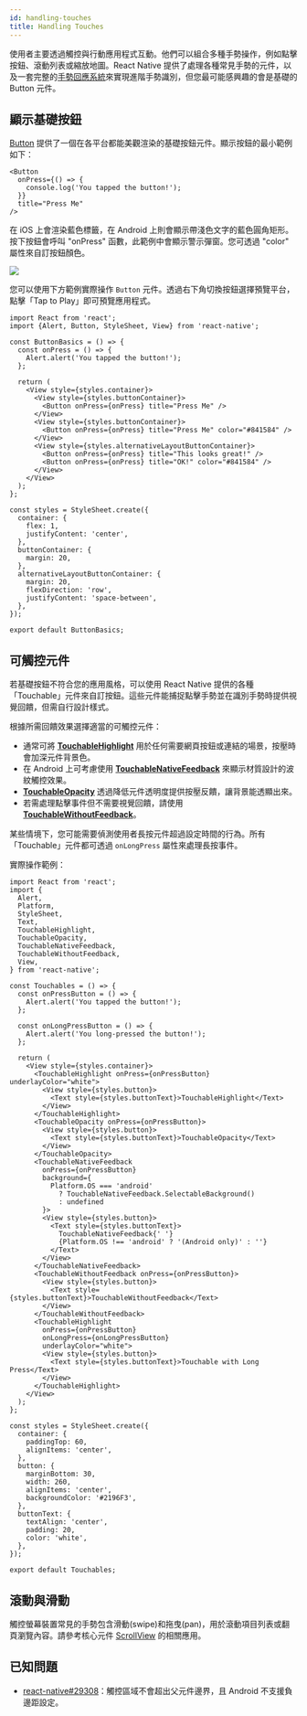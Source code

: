 ```yaml
---
id: handling-touches
title: Handling Touches
---
```


使用者主要透過觸控與行動應用程式互動。他們可以組合多種手勢操作，例如點擊按鈕、滾動列表或縮放地圖。React Native 提供了處理各種常見手勢的元件，以及一套完整的[手勢回應系統](gesture-responder-system.md)來實現進階手勢識別，但您最可能感興趣的會是基礎的 Button 元件。

## 顯示基礎按鈕

[Button](button.md) 提供了一個在各平台都能美觀渲染的基礎按鈕元件。顯示按鈕的最小範例如下：

```tsx
<Button
  onPress={() => {
    console.log('You tapped the button!');
  }}
  title="Press Me"
/>
```

在 iOS 上會渲染藍色標籤，在 Android 上則會顯示帶淺色文字的藍色圓角矩形。按下按鈕會呼叫 "onPress" 函數，此範例中會顯示警示彈窗。您可透過 "color" 屬性來自訂按鈕顏色。

![](/docs/assets/Button.png)

您可以使用下方範例實際操作 `Button` 元件。透過右下角切換按鈕選擇預覽平台，點擊「Tap to Play」即可預覽應用程式。

```SnackPlayer name=Button%20Basics
import React from 'react';
import {Alert, Button, StyleSheet, View} from 'react-native';

const ButtonBasics = () => {
  const onPress = () => {
    Alert.alert('You tapped the button!');
  };

  return (
    <View style={styles.container}>
      <View style={styles.buttonContainer}>
        <Button onPress={onPress} title="Press Me" />
      </View>
      <View style={styles.buttonContainer}>
        <Button onPress={onPress} title="Press Me" color="#841584" />
      </View>
      <View style={styles.alternativeLayoutButtonContainer}>
        <Button onPress={onPress} title="This looks great!" />
        <Button onPress={onPress} title="OK!" color="#841584" />
      </View>
    </View>
  );
};

const styles = StyleSheet.create({
  container: {
    flex: 1,
    justifyContent: 'center',
  },
  buttonContainer: {
    margin: 20,
  },
  alternativeLayoutButtonContainer: {
    margin: 20,
    flexDirection: 'row',
    justifyContent: 'space-between',
  },
});

export default ButtonBasics;
```

## 可觸控元件

若基礎按鈕不符合您的應用風格，可以使用 React Native 提供的各種「Touchable」元件來自訂按鈕。這些元件能捕捉點擊手勢並在識別手勢時提供視覺回饋，但需自行設計樣式。

根據所需回饋效果選擇適當的可觸控元件：

- 通常可將 [**TouchableHighlight**](touchablehighlight.md) 用於任何需要網頁按鈕或連結的場景，按壓時會加深元件背景色。
- 在 Android 上可考慮使用 [**TouchableNativeFeedback**](touchablenativefeedback.md) 來顯示材質設計的波紋觸控效果。
- [**TouchableOpacity**](touchableopacity.md) 透過降低元件透明度提供按壓反饋，讓背景能透顯出來。
- 若需處理點擊事件但不需要視覺回饋，請使用 [**TouchableWithoutFeedback**](touchablewithoutfeedback.md)。

某些情境下，您可能需要偵測使用者長按元件超過設定時間的行為。所有「Touchable」元件都可透過 `onLongPress` 屬性來處理長按事件。

實際操作範例：

```SnackPlayer name=Touchables
import React from 'react';
import {
  Alert,
  Platform,
  StyleSheet,
  Text,
  TouchableHighlight,
  TouchableOpacity,
  TouchableNativeFeedback,
  TouchableWithoutFeedback,
  View,
} from 'react-native';

const Touchables = () => {
  const onPressButton = () => {
    Alert.alert('You tapped the button!');
  };

  const onLongPressButton = () => {
    Alert.alert('You long-pressed the button!');
  };

  return (
    <View style={styles.container}>
      <TouchableHighlight onPress={onPressButton} underlayColor="white">
        <View style={styles.button}>
          <Text style={styles.buttonText}>TouchableHighlight</Text>
        </View>
      </TouchableHighlight>
      <TouchableOpacity onPress={onPressButton}>
        <View style={styles.button}>
          <Text style={styles.buttonText}>TouchableOpacity</Text>
        </View>
      </TouchableOpacity>
      <TouchableNativeFeedback
        onPress={onPressButton}
        background={
          Platform.OS === 'android'
            ? TouchableNativeFeedback.SelectableBackground()
            : undefined
        }>
        <View style={styles.button}>
          <Text style={styles.buttonText}>
            TouchableNativeFeedback{' '}
            {Platform.OS !== 'android' ? '(Android only)' : ''}
          </Text>
        </View>
      </TouchableNativeFeedback>
      <TouchableWithoutFeedback onPress={onPressButton}>
        <View style={styles.button}>
          <Text style={styles.buttonText}>TouchableWithoutFeedback</Text>
        </View>
      </TouchableWithoutFeedback>
      <TouchableHighlight
        onPress={onPressButton}
        onLongPress={onLongPressButton}
        underlayColor="white">
        <View style={styles.button}>
          <Text style={styles.buttonText}>Touchable with Long Press</Text>
        </View>
      </TouchableHighlight>
    </View>
  );
};

const styles = StyleSheet.create({
  container: {
    paddingTop: 60,
    alignItems: 'center',
  },
  button: {
    marginBottom: 30,
    width: 260,
    alignItems: 'center',
    backgroundColor: '#2196F3',
  },
  buttonText: {
    textAlign: 'center',
    padding: 20,
    color: 'white',
  },
});

export default Touchables;
```

## 滾動與滑動

觸控螢幕裝置常見的手勢包含滑動(swipe)和拖曳(pan)，用於滾動項目列表或翻頁瀏覽內容。請參考核心元件 [ScrollView](scrollview.md) 的相關應用。

## 已知問題

- [react-native#29308](https://github.com/facebook/react-native/issues/29308#issuecomment-792864162)：觸控區域不會超出父元件邊界，且 Android 不支援負邊距設定。